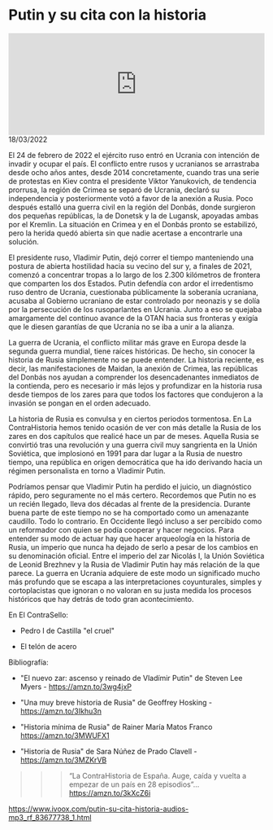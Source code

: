 # Putin y su cita con la historia
<iframe id='audio_88903085' frameborder='0' allowfullscreen='' scrolling='no' height='200' style='width:100%;' src='https://www.ivoox.com/player_ej_83677738_6_1.html' loading='lazy'></iframe>18/03/2022

El 24 de febrero de 2022 el ejército ruso entró en Ucrania con intención de invadir y ocupar el país. El conflicto entre rusos y ucranianos se arrastraba desde ocho años antes, desde 2014 concretamente, cuando tras una serie de protestas en Kiev contra el presidente Viktor Yanukovich, de tendencia prorrusa, la región de Crimea se separó de Ucrania, declaró su independencia y posteriormente votó a favor de la anexión a Rusia. Poco después estalló una guerra civil en la región del Donbás, donde surgieron dos pequeñas repúblicas, la de Donetsk y la de Lugansk, apoyadas ambas por el Kremlin. La situación en Crimea y en el Donbás pronto se estabilizó, pero la herida quedó abierta sin que nadie acertase a encontrarle una solución.  

 El presidente ruso, Vladimir Putin, dejó correr el tiempo manteniendo una postura de abierta hostilidad hacia su vecino del sur y, a finales de 2021, comenzó a concentrar tropas a lo largo de los 2.300 kilómetros de frontera que comparten los dos Estados. Putin defendía con ardor el irredentismo ruso dentro de Ucrania, cuestionaba públicamente la soberanía ucraniana, acusaba al Gobierno ucraniano de estar controlado por neonazis y se dolía por la persecución de los rusoparlantes en Ucrania. Junto a eso se quejaba amargamente del continuo avance de la OTAN hacia sus fronteras y exigía que le diesen garantías de que Ucrania no se iba a unir a la alianza.  

 La guerra de Ucrania, el conflicto militar más grave en Europa desde la segunda guerra mundial, tiene raíces históricas. De hecho, sin conocer la historia de Rusia simplemente no se puede entender. La historia reciente, es decir, las manifestaciones de Maidan, la anexión de Crimea, las repúblicas del Donbás nos ayudan a comprender los desencadenantes inmediatos de la contienda, pero es necesario ir más lejos y profundizar en la historia rusa desde tiempos de los zares para que todos los factores que condujeron a la invasión se pongan en el orden adecuado.  

 La historia de Rusia es convulsa y en ciertos periodos tormentosa. En La ContraHistoria hemos tenido ocasión de ver con más detalle la Rusia de los zares en dos capítulos que realicé hace un par de meses. Aquella Rusia se convirtió tras una revolución y una guerra civil muy sangrienta en la Unión Soviética, que implosionó en 1991 para dar lugar a la Rusia de nuestro tiempo, una república en origen democrática que ha ido derivando hacia un régimen personalista en torno a Vladimir Putin. 

 Podríamos pensar que Vladimir Putin ha perdido el juicio, un diagnóstico rápido, pero seguramente no el más certero. Recordemos que Putin no es un recién llegado, lleva dos décadas al frente de la presidencia. Durante buena parte de este tiempo no se ha comportado como un amenazante caudillo. Todo lo contrario. En Occidente llegó incluso a ser percibido como un reformador con quien se podía cooperar y hacer negocios. Para entender su modo de actuar hay que hacer arqueología en la historia de Rusia, un imperio que nunca ha dejado de serlo a pesar de los cambios en su denominación oficial. Entre el imperio del zar Nicolás I, la Unión Soviética de Leonid Brezhnev y la Rusia de Vladimir Putin hay más relación de la que parece. La guerra en Ucrania adquiere de este modo un significado mucho más profundo que se escapa a las interpretaciones coyunturales, simples y cortoplacistas que ignoran o no valoran en su justa medida los procesos históricos que hay detrás de todo gran acontecimiento.  

 En El ContraSello:

 - Pedro I de Castilla "el cruel"

 - El telón de acero  

 Bibliografía:

 - "El nuevo zar: ascenso y reinado de Vladímir Putin" de Steven Lee Myers - https://amzn.to/3wg4jxP

 - "Una muy breve historia de Rusia" de  Geoffrey Hosking - https://amzn.to/3Ikhu3n

 - "Historia mínima de Rusia" de Rainer María Matos Franco https://amzn.to/3MWUFX1

 - "Historia de Rusia" de Sara Núñez de Prado Clavell - https://amzn.to/3MZKrVB 

 >>> “La ContraHistoria de España. Auge, caída y vuelta a empezar de un país en 28 episodios”… https://amzn.to/3kXcZ6i 

 

https://www.ivoox.com/putin-su-cita-historia-audios-mp3_rf_83677738_1.html
